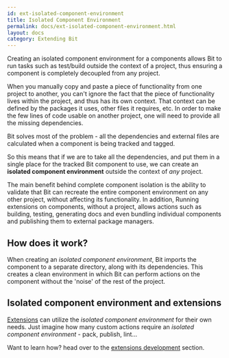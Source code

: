 ```yaml
---
id: ext-isolated-component-environment
title: Isolated Component Environment
permalink: docs/ext-isolated-component-environment.html
layout: docs
category: Extending Bit
---
```


Creating an isolated component environment for a components allows Bit to run tasks such as test/build outside the context of a project, thus ensuring a component is completely decoupled from any project.

When you manually copy and paste a piece of functionality from one project to another, you can't ignore the fact that the piece of functionality lives within the project, and thus has its own context. That context can be defined by the packages it uses, other files it requires, etc. In order to make the few lines of code usable on another project, one will need to provide all the missing dependencies.

Bit solves most of the problem - all the dependencies and external files are calculated when a component is being tracked and tagged.

So this means that if we are to take all the dependencies, and put them in a single place for the tracked Bit component to use, we can create an **isolated component environment** outside the context of *any* project.

The main benefit behind complete component isolation is the ability to validate that Bit can recreate the entire component environment on any other project, without affecting its functionality. 
In addition, Running extensions on components, without a project, allows actions such as building, testing, generating docs and even bundling individual components and publishing them to external package managers.

## How does it work?

When creating an *isolated component environment*, Bit imports the component to a separate directory, along with its dependencies. This creates a clean environment in which Bit can perform actions on the component without the 'noise' of the rest of the project.

## Isolated component environment and extensions

[Extensions](/docs/ext-concepts.html) can utilize the *isolated component environment* for their own needs. Just imagine how many custom actions require an *isolated component environment* - pack, publish, lint...

Want to learn how? head over to the [extensions development](/docs/ext-developing-extensions.html#creating-an-isolated-environment) section.